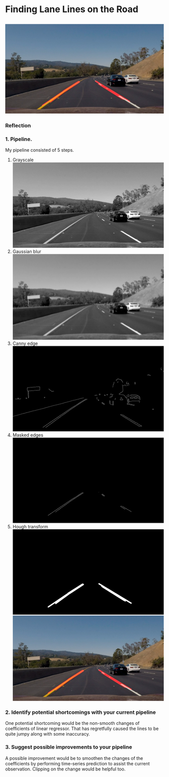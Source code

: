 # **Finding Lane Lines on the Road** 
![image](resources/output.png)
---

### Reflection

### 1. Pipeline.

My pipeline consisted of 5 steps.

1. Grayscale
![image](resources/gray_scale.png)
2. Gaussian blur
![image](resources/gaussian_blur.png)
3. Canny edge
![image](resources/canny_edge.png)
4. Masked edges
![image](resources/masked_edges.png)
5. Hough transform
![image](resources/hough_transform.png)
![image](resources/output.png)
 

### 2. Identify potential shortcomings with your current pipeline


One potential shortcoming would be the non-smooth changes of coefficients of linear regressor. 
That has regretfully caused the lines to be quite jumpy along with some inaccuracy.


### 3. Suggest possible improvements to your pipeline

A possible improvement would be to smoothen the changes of the coefficients by performing time-series prediction to 
assist the current observation. Clipping on the change would be helpful too.
